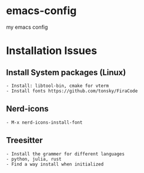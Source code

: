 # emacs-config
my emacs config
# Installation Issues

## Install System packages (Linux)
	- Install: libtool-bin, cmake for vterm
	- Install fonts https://github.com/tonsky/FiraCode
	
## Nerd-icons
	- M-x nerd-icons-install-font

## Treesitter
	- Install the grammer for different languages
	- python, julia, rust
	- Find a way install when initialized

